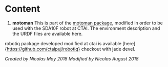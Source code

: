 # Content

1. **motoman** This is part of the [motoman package](http://wiki.ros.org/motoman), modified in order to be used with the SDA10F robot at CTAI. The environment description and the URDF files are available here.

robotiq package developed modified at ctai is available [here]{https://github.com/ctaipuj/robotiq} checkout with jade devel.

*Created by Nicolas May 2018*
*Modified by Nicolas August 2018*
